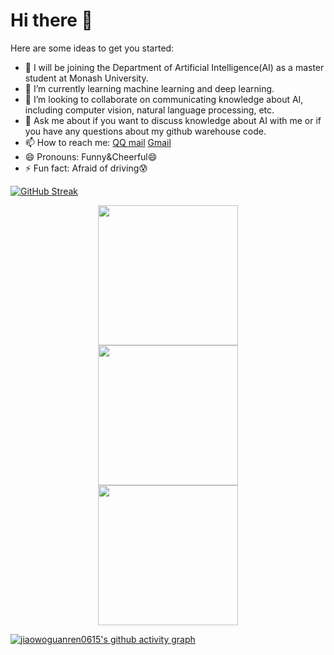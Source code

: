# Hi there 👋

<!--
**jiaowoguanren0615/jiaowoguanren0615** is a ✨ _special_ ✨ repository because its `README.md` (this file) appears on your GitHub profile.
-->

Here are some ideas to get you started:

- 🔭 I will be joining the Department of Artificial Intelligence(AI) as a master student at Monash University.
- 🌱 I’m currently learning machine learning and deep learning.
- 👯 I’m looking to collaborate on communicating knowledge about AI, including computer vision, natural language processing, etc.
- 💬 Ask me about if you want to discuss knowledge about AI with me or if you have any questions about my github warehouse code.
- 📫 How to reach me: [QQ mail](1105374939@qq.com) [Gmail](huangshuqi0615@gmail.com)
- 😄 Pronouns: Funny&Cheerful😄
- ⚡ Fun fact: Afraid of driving😰

[![GitHub Streak](https://streak-stats.demolab.com/?user=jiaowoguanren0615)](https://git.io/streak-stats)

<div align="center"> 
  <img height="224px" src="https://github-readme-stats.vercel.app/api?username=jiaowoguanren0615&hide_title=true&hide_border=true&show_icons=trueline_height=32&text_color=000&icon_color=000&bg_color=0,ea6161,ffc64d,fffc4d,52fa5a&theme=graywhite" /> 
</div>

<div align="center"> 
  <img height="224px" src="https://github-readme-stats.vercel.app/api/top-langs/?username=jiaowoguanren0615&hide_title=true&hide_border=true&layout=compact&langs_count=12&text_color=000&icon_color=fff&bg_color=0,52fa5a,4dfcff,c64dff&theme=graywhite" /> 
</div>

<div align="center"> <img height="224px" src="https://github-profile-trophy.vercel.app/?username=jiaowoguanren0615" /> </div>

[![jiaowoguanren0615's github activity graph](https://github-readme-activity-graph.vercel.app/graph?username=jiaowoguanren0615&theme=dracula)](https://github.com/ashutosh00710/github-readme-activity-graph)
